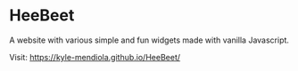 # HeeBeet
A website with various simple and fun widgets made with vanilla Javascript.

Visit: https://kyle-mendiola.github.io/HeeBeet/
